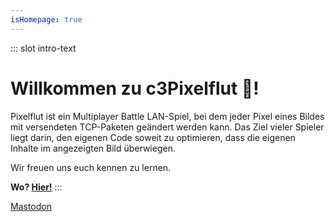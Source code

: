 ```yaml
---
isHomepage: true
---
```


::: slot intro-text
# Willkommen zu c3Pixelflut 🌊!

Pixelflut ist ein Multiplayer Battle LAN-Spiel, bei dem jeder Pixel eines Bildes mit versendeten TCP-Paketen geändert werden kann. Das Ziel vieler Spieler liegt darin, den eigenen Code soweit zu optimieren, dass die eigenen Inhalte im angezeigten Bild überwiegen.

Wir freuen uns euch kennen zu lernen.

**Wo? [Hier!](/where)**
:::

[Mastodon](https://chaos.social/@c3Pixelflut)

